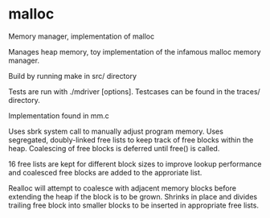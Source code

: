 # malloc
Memory manager, implementation of malloc

Manages heap memory, toy implementation of the infamous malloc memory manager. 

Build by running make in src/ directory

Tests are run with ./mdriver [options]. Testcases can be found in the traces/ directory.

Implementation found in mm.c 

Uses sbrk system call to manually adjust program memory. Uses segregated, doubly-linked free lists to keep track of free blocks within the heap. Coalescing of free blocks is deferred until free() is called.

16 free lists are kept for different block sizes to improve lookup performance and coalesced free blocks are added to the approriate list.

Realloc will attempt to coalesce with adjacent memory blocks before extending the heap if the block is to be grown. Shrinks in place and divides trailing free block into smaller blocks to be inserted in appropriate free lists.
